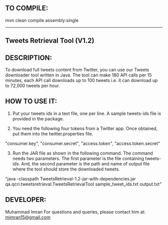 
TO COMPILE:
-----------
mvn clean compile assembly:single


-----------------------------
Tweets Retrieval Tool (V1.2)
-----------------------------

DESCRIPTION:
------------
To download full tweets content from Twitter, you can use our Tweets downloader tool written in Java. The tool can make 180 API calls per 15 minutes, each API call downloads up to 100 tweets i.e. it can download up to 72,000 tweets per hour.


HOW TO USE IT:
--------------
1) Put your tweets ids in a text file, one per line. A sample tweets-ids file is provided in the package.

2) You need the following four tokens from a Twitter app. Once obtained, put them into the twitter.properties file.

"consumer.key", "consumer.secret", "access.token", "access.token.secret"

3) Run the JAR file as shown in the following command. The command needs two parameters. The first parameter is the file containing tweets-ids. And, the second parameter is the path and name of output file where the tool should store the downloaded tweets.

"java -classpath TweetsRetrieval-1.2-jar-with-dependencies.jar qa.qcri.tweetsretrieval.TweetsRetrievalTool sample_tweet_ids.txt output.txt"


DEVELOPER:
----------
Muhammad Imran
For questions and queries, please contact him at: mimran15@gmail.com
